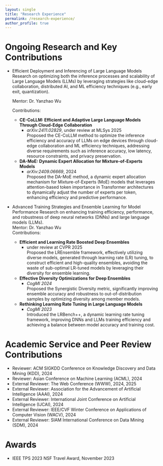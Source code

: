```yaml
---
layout: single
title: "Research Experience"
permalink: /research-experience/
author_profile: true
---
```

<style>
.page__title {
  display: none;
}
</style>

Ongoing Research and Key Contributions
======
* Efficient Deployment and Inferencing of Large Language Models
  Research on optimizing both the inference processes and scalability of Large Language Models (LLMs) by leveraging strategies like cloud-edge collaboration, distributed AI, and ML efficiency techniques (e.g., early exit, quantization).

  Mentor: Dr. Yanzhao Wu
  
  Contributions:
    * **CE-CoLLM: Efficient and Adaptive Large Language Models Through Cloud-Edge Collaboration**  
      * *arXiv:2411.02829*, under review at MLSys 2025  
      Proposed the CE-CoLLM method to optimize the inference efficiency and accuracy of LLMs on edge devices through cloud-edge collaboration and ML efficiency techniques, addressing diverse requirements such as inference accuracy, low latency, resource constraints, and privacy preservation.
    * **DA-MoE: Dynamic Expert Allocation for Mixture-of-Experts Models**  
      * *arXiv:2409.06669*, 2024  
      Proposed the DA-MoE method, a dynamic expert allocation mechanism for Mixture-of-Experts (MoE) models that leverages attention-based token importance in Transformer architectures to dynamically adjust the number of experts per token, enhancing efficiency and predictive performance.

* Advanced Training Strategies and Ensemble Learning for Model Performance
  Research on enhancing training efficiency, performance, and robustness of deep neural networks (DNNs) and large language models (LLMs).
  <br>Mentor: Dr. Yanzhao Wu
  <br>Contributions:
    * **Efficient and Learning Rate Boosted Deep Ensembles**  
      * under review at CVPR 2025  
      Proposed the LREnsemble framework, effectively utilizing diverse models, generated through learning rate (LR) tuning, to construct efficient and high-quality ensembles, avoiding the waste of sub-optimal LR-tuned models by leveraging their diversity for ensemble learning.
    * **Effective Diversity Optimizations for Deep Ensembles**  
      * *CogMI 2024*  
      Proposed the Synergistic Diversity metric, significantly improving ensemble accuracy and robustness to out-of-distribution samples by optimizing diversity among member models.
    * **Rethinking Learning Rate Tuning in Large Language Models**  
      * *CogMI 2023*  
      Introduced the LRBench++, a dynamic learning rate tuning framework, improving DNNs and LLMs training efficiency and achieving a balance between model accuracy and training cost.



Academic Service and Peer Review Contributions
======
* Reviewer: ACM SIGKDD Conference on Knowledge Discovery and Data Mining (KDD), 2024
* Reviewer: Asian Conference on Machine Learning (ACML), 2024
* External Reviewer: The Web Conference (WWW), 2024, 2025
* External Reviewer: Association for the Advancement of Artificial Intelligence (AAAI), 2024
* External Reviewer: International Joint Conference on Artificial Intelligence (IJCAI), 2024
* External Reviewer: IEEE/CVF Winter Conference on Applications of Computer Vision (WACV), 2024 
* External Reviewer: SIAM International Conference on Data Mining (SDM), 2024


Awards
======
* IEEE TPS 2023 NSF Travel Award, November 2023



<!-- Contributions to the Academic Community -->
<!-- * **Cintra US** (Austin, TX) \| Data Scientist \| May 2022 – Aug. 2023 
  * Built machine learning models to improve the work efficiency of business and operation teams, including:  
    1. **Dynamic Pricing**: Developed LightGBM (quantile) models to predict future demand and its confidence interval, enabling the identification of demand anomalies.  
    2. **Incident Detection**: Created a prediction system using real-time vehicle status data, incident history reports, and highway pavement data.  
    3. **Analytics AI**: Built predictive models and explainability tools for business decision-making.  
  * Conducted statistical analyses (A/B tests) to quantify driver behaviors and preferences, such as peak-hour behavior and lane-changing patterns, while measuring the impact of external interventions (e.g., large events, extreme weather).

* **HP Inc.** (Vancouver, WA) \| Marketing Survey Data Analyst \| Apr. 2020 – May 2022 
  * Modeled large-scale email survey data to analyze the impact of customer journey experiences on Net Promoter Scores (NPS) and provide actionable insights.  
  * Prioritized customer review records for response team efficiency using Supervised LDA topic modeling and statistical learning models.  
  * Assisted UX teams with power analysis, A/B testing, and general linear regression methods to optimize email survey titles and UI.

* **Samsung Electronics America** (Plano, TX) \| QA Engineer \| Mar. 2019 – Mar. 2020

* **ZTE USA Inc.** (Richardson, TX) \| Software Test Engineer \| Apr. 2018 – Mar. 2019 
  * Developed and implemented the "AIO" automation testing project, transitioning from manual to automated testing to enhance efficiency and quality. -->